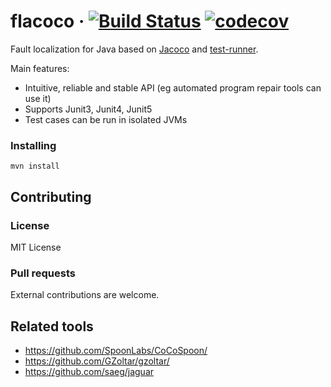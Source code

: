 # flacoco · [![Build Status](https://travis-ci.com/SpoonLabs/flacoco.svg?branch=master)](https://travis-ci.com/SpoonLabs/flacoco) [![codecov](https://codecov.io/gh/SpoonLabs/flacoco/branch/master/graph/badge.svg?token=7WWFGI1KWW)](https://codecov.io/gh/SpoonLabs/flacoco)

Fault localization for Java based on [Jacoco](https://github.com/jacoco/jacoco) and [test-runner](https://github.com/STAMP-project/test-runner).

Main features:

* Intuitive, reliable and stable API (eg automated program repair tools can use it)
* Supports Junit3, Junit4, Junit5
* Test cases can be run in isolated JVMs

### Installing

```
mvn install
```

## Contributing

### License

MIT License

### Pull requests

External contributions are welcome.


## Related tools

* https://github.com/SpoonLabs/CoCoSpoon/
* https://github.com/GZoltar/gzoltar/
* https://github.com/saeg/jaguar

